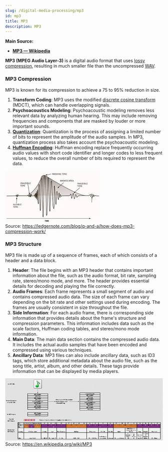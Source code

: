 ```yaml
---
slug: /digital-media-processing/mp3
id: mp3
title: MP3
description: MP3
---
```


**Main Source:**

- **[MP3 — Wikipedia](https://en.wikipedia.org/wiki/MP3)**

**MP3 (MPEG Audio Layer-3)** is a digital audio format that uses [lossy compression](/digital-signal-processing/compression#lossy-compression), resulting in much smaller file than the uncompressed [WAV](/digital-media-processing/wav).

### MP3 Compression

MP3 is known for its compression to achieve a 75 to 95% reduction in size.

1. **Transform Coding**: MP3 uses the modified [discrete cosine transform](/digital-signal-processing/discrete-cosine-transform) (MDCT), which can handle overlapping signals.
2. **Psychoacoustics Modeling**: Psychoacoustic modeling removes less relevant data by analyzing human hearing. This may include removing frequencies and components that are masked by louder or more important sounds.
3. **[Quantization](/digital-signal-processing/quantization)**: Quantization is the process of assigning a limited number of bits to represent the amplitude of the audio samples. In MP3, quantization process also takes account the psychoacoustic modeling.
4. **[Huffman Encoding](/digital-signal-processing/compression#huffman-encoding)**: Huffman encoding replace frequently occurring audio values with short code identifier and longer codes to less frequent values, to reduce the overall number of bits required to represent the data.

![An illustration of psychoacoustics modeling](./psychoacoustics-modeling.jpeg)  
Source: https://ledgernote.com/blog/q-and-a/how-does-mp3-compression-work/

### MP3 Structure

MP3 file is made up of a sequence of frames, each of which consists of a header and a data block.

1. **Header**: The file begins with an MP3 header that contains important information about the file, such as the audio format, bit rate, sampling rate, stereo/mono mode, and more. The header provides essential details for decoding and playing the file correctly.
2. **Audio Frames**: Each frame represents a small segment of audio and contains compressed audio data. The size of each frame can vary depending on the bit rate and other settings used during encoding. The frames are usually consistent in size throughout the file.
3. **Side Information**: For each audio frame, there is corresponding side information that provides details about the frame's structure and compression parameters. This information includes data such as the scale factors, Huffman coding tables, and stereo/mono mode information.
4. **Main Data**: The main data section contains the compressed audio data. It includes the actual audio samples that have been encoded and compressed using various techniques.
5. **Ancillary Data**: MP3 files can also include ancillary data, such as ID3 tags, which store additional metadata about the audio file, such as the song title, artist, album, and other details. These tags provide information that can be displayed by media players.

![Structure of MP3 audio file](./mp3-structure.png)  
Source: https://en.wikipedia.org/wiki/MP3
